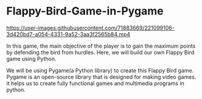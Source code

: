 # Flappy-Bird-Game-in-Pygame

https://user-images.githubusercontent.com/71883669/221099106-3d420bd7-a054-4331-9a52-3aa3f2565b84.mp4

In this game, the main objective of the player is to gain the maximum points by defending the bird from hurdles. Here, we will build our own Flappy Bird game using Python.

We will be using Pygame(a Python library) to create this Flappy Bird game. Pygame is an open-source library that is designed for making video games. it helps us to create fully functional games and multimedia programs in python.
